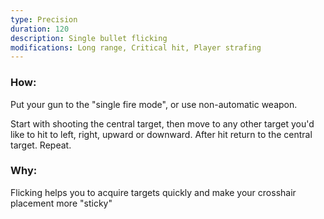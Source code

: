 ```yaml
---
type: Precision
duration: 120
description: Single bullet flicking
modifications: Long range, Critical hit, Player strafing
---
```


### How:

Put your gun to the "single fire mode", or use non-automatic weapon.

Start with shooting the central target, then move to any other target you'd like to hit to left, right, upward or downward. After hit return to the central target. Repeat.

### Why:

Flicking helps you to acquire targets quickly and make your crosshair placement more "sticky"
